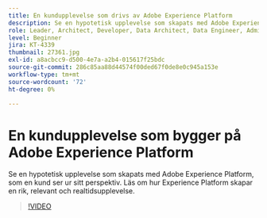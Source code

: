 ```yaml
---
title: En kundupplevelse som drivs av Adobe Experience Platform
description: Se en hypotetisk upplevelse som skapats med Adobe Experience Platform, som en kund ser ur sitt perspektiv. Läs om hur Experience Platform skapar en rik, relevant och realtidsupplevelse.
role: Leader, Architect, Developer, Data Architect, Data Engineer, Admin, User
level: Beginner
jira: KT-4339
thumbnail: 27361.jpg
exl-id: a8acbcc9-d500-4e7a-a2b4-015617f25bdc
source-git-commit: 286c85aa88d44574f00ded67f0de8e0c945a153e
workflow-type: tm+mt
source-wordcount: '72'
ht-degree: 0%

---
```


# En kundupplevelse som bygger på Adobe Experience Platform

Se en hypotetisk upplevelse som skapats med Adobe Experience Platform, som en kund ser ur sitt perspektiv. Läs om hur Experience Platform skapar en rik, relevant och realtidsupplevelse.

>[!VIDEO](https://video.tv.adobe.com/v/27361?learn=on&enablevpops)

